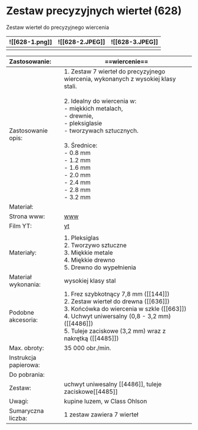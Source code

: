 # Zestaw precyzyjnych wierteł (628)

Zestaw wierteł do precyzyjnego wiercenia


| ![[628-1.png]] | ![[628-2.JPEG]] | ![[628-3.JPEG]] |
| -------------- | --------------- | --------------- |
|                |                 |                 |


| Zastosowanie:         | ==wiercenie==                                                                                                                                                                                                                                                                                                                                               |
| :-------------------- | ----------------------------------------------------------------------------------------------------------------------------------------------------------------------------------------------------------------------------------------------------------------------------------------------------------------------------------------------------------- |
| Zastosowanie opis:    | 1. Zestaw 7 wierteł do precyzyjnego wiercenia, wykonanych z wysokiej klasy stali.<br><br>2. Idealny do wiercenia w:<br>    - miękkich metalach,<br>    - drewnie,<br>    - pleksiglasie<br>    - tworzywach sztucznych.<br><br>3. Średnice:<br>    - 0.8 mm<br>    - 1.2 mm<br>    - 1.6 mm<br>    - 2.0 mm<br>    - 2.4 mm<br>    - 2.8 mm<br>    - 3.2 mm |
| Materiał:             |                                                                                                                                                                                                                                                                                                                                                             |
| Strona www:           | [www](https://www.dremel.com/pl/pl/p/zestaw-precyzyjnych-wiertel-2615062832)                                                                                                                                                                                                                                                                                |
| Film YT:              | [yt](https://youtu.be/ymK2Tf2Qa_o)                                                                                                                                                                                                                                                                                                                          |
|                       |                                                                                                                                                                                                                                                                                                                                                             |
| Materiały:            | 1. Pleksiglas<br>2. Tworzywo sztuczne<br>3. Miękkie metale<br>4. Miękkie drewno<br>5. Drewno do wypełnienia                                                                                                                                                                                                                                                 |
| Materiał wykonania:   | wysokiej klasy stal                                                                                                                                                                                                                                                                                                                                         |
| Podobne akcesoria:    | 1. Frez szybkotnący 7,8 mm ([[144]])<br>2. Zestaw wierteł do drewna ([[636]])<br>3. Końcówka do wiercenia w szkle ([[663]])<br>4. Uchwyt uniwersalny (0,8 - 3,2 mm) ([[4486]])<br>5. Tuleje zaciskowe (3,2 mm) wraz z nakrętką ([[4485]])<br>                                                                                                               |
| Max. obroty:          | 35 000 obr./min.                                                                                                                                                                                                                                                                                                                                            |
| Instrukcja papierowa: |                                                                                                                                                                                                                                                                                                                                                             |
| Do pobrania:          |                                                                                                                                                                                                                                                                                                                                                             |
| Zestaw:               | uchwyt uniwesalny [[4486]],  tuleje zaciskowe[[4485]]                                                                                                                                                                                                                                                                                                       |
| Uwagi:                | kupine luzem, w Class Ohlson                                                                                                                                                                                                                                                                                                                                |
| Sumaryczna liczba:    | 1 zestaw zawiera 7 wierteł                                                                                                                                                                                                                                                                                                                                  |
